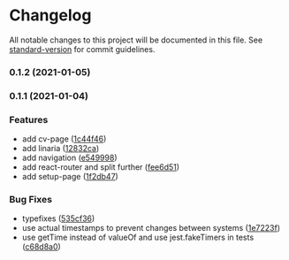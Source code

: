# Changelog

All notable changes to this project will be documented in this file. See [standard-version](https://github.com/conventional-changelog/standard-version) for commit guidelines.

### 0.1.2 (2021-01-05)

### 0.1.1 (2021-01-04)


### Features

* add cv-page ([1c44f46](https://github.com/lapanti/lapanti.github.io/commit/1c44f46d1a8896d51c268def43340503cc5a50b2))
* add linaria ([12832ca](https://github.com/lapanti/lapanti.github.io/commit/12832ca3a9054bd9969c69e9a80eecdd9403a253))
* add navigation ([e549998](https://github.com/lapanti/lapanti.github.io/commit/e549998b16ae429fb80bb74256c214aa8687fccb))
* add react-router and split further ([fee6d51](https://github.com/lapanti/lapanti.github.io/commit/fee6d51dc0125070cad544b6feb79b1a8c503ee1))
* add setup-page ([1f2db47](https://github.com/lapanti/lapanti.github.io/commit/1f2db478f6b30880ba439638eaebfb609bd3cf6f))


### Bug Fixes

* typefixes ([535cf36](https://github.com/lapanti/lapanti.github.io/commit/535cf366808ddbcbf9316d3fe046f7410f53a127))
* use actual timestamps to prevent changes between systems ([1e7223f](https://github.com/lapanti/lapanti.github.io/commit/1e7223f99cd9156f2cf50ff433eb2537ed407f30))
* use getTime instead of valueOf and use jest.fakeTimers in tests ([c68d8a0](https://github.com/lapanti/lapanti.github.io/commit/c68d8a0d6a274201cc0cbd47edad964adc3d81fa))
